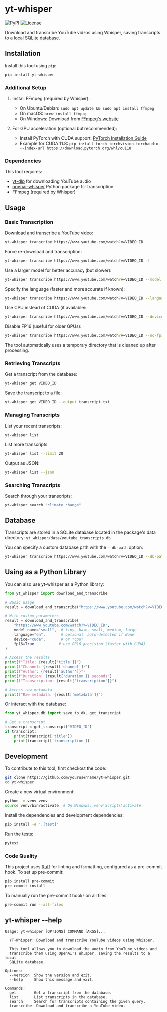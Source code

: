 # yt-whisper

[![PyPI](https://img.shields.io/pypi/v/yt-whisper.svg)](https://pypi.org/project/yt-whisper/)
[![License](https://img.shields.io/badge/license-Apache%202.0-blue.svg)](https://github.com/yourusername/yt-whisper/blob/master/LICENSE)

Download and transcribe YouTube videos using Whisper, saving transcripts to a local SQLite database.

## Installation

Install this tool using `pip`:

```bash
pip install yt-whisper
```

### Additional Setup

1. Install FFmpeg (required by Whisper):
   - On Ubuntu/Debian: `sudo apt update && sudo apt install ffmpeg`
   - On macOS: `brew install ffmpeg`
   - On Windows: Download from [FFmpeg's website](https://ffmpeg.org/download.html)

2. For GPU acceleration (optional but recommended):
   - Install PyTorch with CUDA support: [PyTorch Installation Guide](https://pytorch.org/get-started/locally/)
   - Example for CUDA 11.8: `pip install torch torchvision torchaudio --index-url https://download.pytorch.org/whl/cu118`

### Dependencies

This tool requires:
- [yt-dlp](https://github.com/yt-dlp/yt-dlp) for downloading YouTube audio
- [openai-whisper](https://github.com/openai/whisper) Python package for transcription
- FFmpeg (required by Whisper)

## Usage

### Basic Transcription

Download and transcribe a YouTube video:

```bash
yt-whisper transcribe https://www.youtube.com/watch?v=VIDEO_ID
```

Force re-download and transcription:

```bash
yt-whisper transcribe https://www.youtube.com/watch?v=VIDEO_ID -f
```

Use a larger model for better accuracy (but slower):

```bash
yt-whisper transcribe https://www.youtube.com/watch?v=VIDEO_ID --model small
```

Specify the language (faster and more accurate if known):

```bash
yt-whisper transcribe https://www.youtube.com/watch?v=VIDEO_ID --language en
```

Use CPU instead of CUDA (if available):

```bash
yt-whisper transcribe https://www.youtube.com/watch?v=VIDEO_ID --device cpu
```

Disable FP16 (useful for older GPUs):

```bash
yt-whisper transcribe https://www.youtube.com/watch?v=VIDEO_ID --no-fp16
```

The tool automatically uses a temporary directory that is cleaned up after processing.


### Retrieving Transcripts

Get a transcript from the database:

```bash
yt-whisper get VIDEO_ID
```

Save the transcript to a file:

```bash
yt-whisper get VIDEO_ID --output transcript.txt
```

### Managing Transcripts

List your recent transcripts:

```bash
yt-whisper list
```

List more transcripts:

```bash
yt-whisper list --limit 20
```

Output as JSON:

```bash
yt-whisper list --json
```

### Searching Transcripts

Search through your transcripts:

```bash
yt-whisper search "climate change"
```

## Database

Transcripts are stored in a SQLite database located in the package's data directory:
`yt_whisper/data/youtube_transcripts.db`

You can specify a custom database path with the `--db-path` option:

```bash
yt-whisper transcribe https://www.youtube.com/watch?v=VIDEO_ID --db-path ./my_database.db
```

## Using as a Python Library

You can also use yt-whisper as a Python library:

```python
from yt_whisper import download_and_transcribe

# Basic usage
result = download_and_transcribe("https://www.youtube.com/watch?v=VIDEO_ID")

# With custom parameters
result = download_and_transcribe(
    "https://www.youtube.com/watch?v=VIDEO_ID",
    model_name="small",  # tiny, base, small, medium, large
    language="en",       # optional, auto-detected if None
    device="cuda",       # or "cpu"
    fp16=True           # use FP16 precision (faster with CUDA)
)

# Access the results
print(f"Title: {result['title']}")
print(f"Channel: {result['channel']}")
print(f"Author: {result['author']}")
print(f"Duration: {result['duration']} seconds")
print(f"Transcription: {result['transcription']}")

# Access raw metadata
print(f"Raw metadata: {result['metadata']}")
```

Or interact with the database:

```python
from yt_whisper.db import save_to_db, get_transcript

# Get a transcript
transcript = get_transcript("VIDEO_ID")
if transcript:
    print(transcript['title'])
    print(transcript['transcription'])
```

## Development

To contribute to this tool, first checkout the code:

```bash
git clone https://github.com/yourusername/yt-whisper.git
cd yt-whisper
```

Create a new virtual environment:

```bash
python -m venv venv
source venv/bin/activate  # On Windows: venv\Scripts\activate
```

Install the dependencies and development dependencies:

```bash
pip install -e '.[test]'
```

Run the tests:

```bash
pytest
```

### Code Quality

This project uses [Ruff](https://github.com/astral-sh/ruff) for linting and formatting, configured as a pre-commit hook. To set up pre-commit:

```bash
pip install pre-commit
pre-commit install
```

To manually run the pre-commit hooks on all files:

```bash
pre-commit run --all-files
```

## yt-whisper --help

```
Usage: yt-whisper [OPTIONS] COMMAND [ARGS]...

  YT-Whisper: Download and transcribe YouTube videos using Whisper.

  This tool allows you to download the audio from YouTube videos and
  transcribe them using OpenAI's Whisper, saving the results to a local
  SQLite database.

Options:
  --version  Show the version and exit.
  --help     Show this message and exit.

Commands:
  get        Get a transcript from the database.
  list       List transcripts in the database.
  search     Search for transcripts containing the given query.
  transcribe  Download and transcribe a YouTube video.
```
